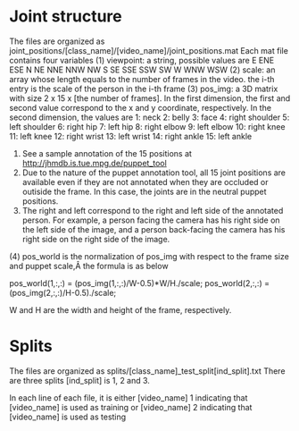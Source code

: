 # Joint structure
The files are organized as
joint_positions/[class_name]/[video_name]/joint_positions.mat
Each mat file contains four variables
(1) viewpoint: a string, possible values are E ENE ESE N NE NNE NNW NW S SE SSE SSW SW W WNW WSW
(2) scale: an array whose length equals to the number of frames in the video. the i-th entry is the scale of the person in the i-th frame
(3) pos_img: a 3D matrix with size 2 x 15 x [the number of frames].
In the first dimension, the first and second value correspond to the x and y coordinate, respectively.
In the second dimension, the values are
1: neck
2: belly
3: face
4: right shoulder
5: left  shoulder
6: right hip
7: left  hip
8: right elbow
9: left elbow
10: right knee
11: left knee
12: right wrist
13: left wrist
14: right ankle
15: left ankle

1. See a sample annotation of the 15 positions at http://jhmdb.is.tue.mpg.de/puppet_tool
2. Due to the nature of the puppet annotation tool, all 15 joint positions are available even if they are not annotated when they are occluded or outiside the frame.
In this case, the joints are in the neutral puppet positions.
3. The right and left correspond to the right and left side of the annotated person. For example, a person facing the camera has his right side on the left side of the image, and a person back-facing the camera has his right side on the right side of the image.

(4) pos_world is the normalization of pos_img with respect to the frame size and puppet scale,Â
the formula is as below

pos_world(1,:,:) = (pos_img(1,:,:)/W-0.5)*W/H./scale;
pos_world(2,:,:) = (pos_img(2,:,:)/H-0.5)./scale;

W and H are the width and height of the frame, respectively.

# Splits
The files are organized as
splits/[class_name]_test_split[ind_split].txt
There are three splits 
[ind_split] is 1, 2 and 3.

In each line of each file, it is either
[video_name] 1
indicating that [video_name] is used as training
or
[video_name] 2
indicating that [video_name] is used as testing
